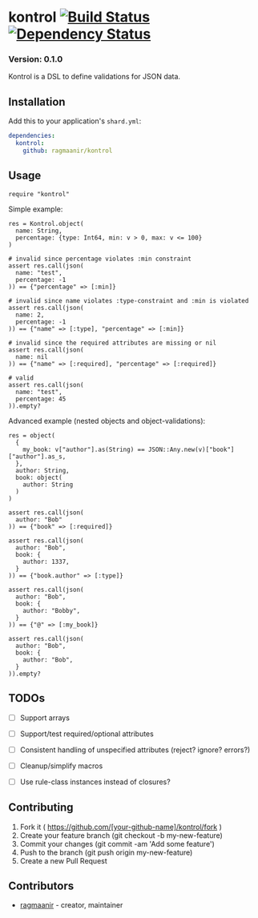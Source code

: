 # kontrol [![Build Status](https://travis-ci.org/Ragmaanir/kontrol.svg?branch=master)](https://travis-ci.org/Ragmaanir/kontrol)[![Dependency Status](https://shards.rocks/badge/github/ragmaanir/kontrol/status.svg)](https://shards.rocks/github/ragmaanir/kontrol)

### Version: 0.1.0

Kontrol is a DSL to define validations for JSON data.

## Installation

Add this to your application's `shard.yml`:

```yaml
dependencies:
  kontrol:
    github: ragmaanir/kontrol
```

## Usage

```crystal
require "kontrol"
```

Simple example:

```crystal
res = Kontrol.object(
  name: String,
  percentage: {type: Int64, min: v > 0, max: v <= 100}
)

# invalid since percentage violates :min constraint
assert res.call(json(
  name: "test",
  percentage: -1
)) == {"percentage" => [:min]}

# invalid since name violates :type-constraint and :min is violated
assert res.call(json(
  name: 2,
  percentage: -1
)) == {"name" => [:type], "percentage" => [:min]}

# invalid since the required attributes are missing or nil
assert res.call(json(
  name: nil
)) == {"name" => [:required], "percentage" => [:required]}

# valid
assert res.call(json(
  name: "test",
  percentage: 45
)).empty?

```

Advanced example (nested objects and object-validations):

```crystal
res = object(
  {
    my_book: v["author"].as(String) == JSON::Any.new(v)["book"]["author"].as_s,
  },
  author: String,
  book: object(
    author: String
  )
)

assert res.call(json(
  author: "Bob"
)) == {"book" => [:required]}

assert res.call(json(
  author: "Bob",
  book: {
    author: 1337,
  }
)) == {"book.author" => [:type]}

assert res.call(json(
  author: "Bob",
  book: {
    author: "Bobby",
  }
)) == {"@" => [:my_book]}

assert res.call(json(
  author: "Bob",
  book: {
    author: "Bob",
  }
)).empty?

```

## TODOs

- [ ] Support arrays
- [ ] Support/test required/optional attributes
- [ ] Consistent handling of unspecified attributes (reject? ignore? errors?)
- [ ] Cleanup/simplify macros
- [ ] Use rule-class instances instead of closures?


## Contributing

1. Fork it ( https://github.com/[your-github-name]/kontrol/fork )
2. Create your feature branch (git checkout -b my-new-feature)
3. Commit your changes (git commit -am 'Add some feature')
4. Push to the branch (git push origin my-new-feature)
5. Create a new Pull Request

## Contributors

- [ragmaanir](https://github.com/ragmaanir) - creator, maintainer
